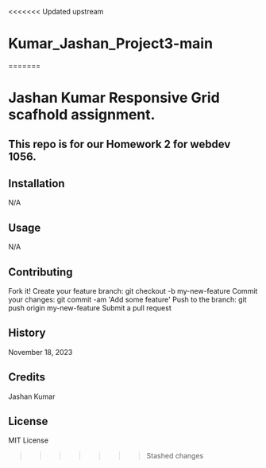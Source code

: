<<<<<<< Updated upstream
# Kumar_Jashan_Project3-main
=======
# Jashan Kumar Responsive Grid scafhold assignment.
## This repo is for our Homework 2 for webdev 1056.


## Installation
N/A 

## Usage
N/A

## Contributing
Fork it!
Create your feature branch: git checkout -b my-new-feature
Commit your changes: git commit -am 'Add some feature'
Push to the branch: git push origin my-new-feature
Submit a pull request 


## History
November 18, 2023

## Credits
Jashan Kumar


## License
MIT License
>>>>>>> Stashed changes
